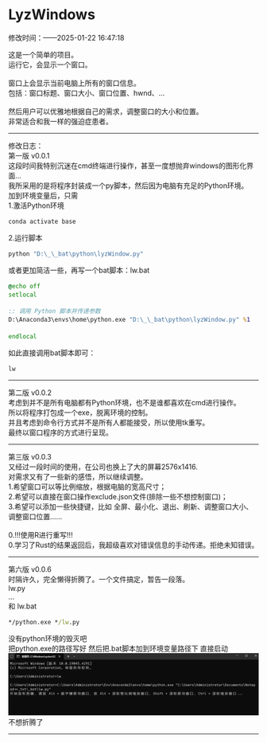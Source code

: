 # LyzWindows

修改时间：——2025-01-22 16:47:18 <br>

这是一个简单的项目。<br>
运行它，会显示一个窗口。<br>
<br>
窗口上会显示当前电脑上所有的窗口信息。<br>
包括：窗口标题、窗口大小、窗口位置、hwnd、...<br>
<br>
然后用户可以优雅地根据自己的需求，调整窗口的大小和位置。<br>
非常适合和我一样的强迫症患者。<br>
<hr>

修改日志：<br>
第一版 v0.0.1 <br>
这段时间我特别沉迷在cmd终端进行操作，甚至一度想抛弃windows的图形化界面...<br>
我所采用的是将程序封装成一个py脚本，然后因为电脑有充足的Python环境。<br>
加到环境变量后，只需 <br>
1.激活Python环境 <br>
```cmd
conda activate base
```
2.运行脚本 <br>
```cmd
python "D:\_\_bat\python\lyzWindow.py"
```
或者更加简洁一些，再写一个bat脚本：lw.bat
```bat
@echo off
setlocal

:: 调用 Python 脚本并传递参数
D:\Anaconda3\envs\home\python.exe "D:\_\_bat\python\lyzWindow.py" %1

endlocal
```
如此直接调用bat脚本即可：
```cmd
lw
```
<hr>
第二版 v0.0.2 <br>
考虑到并不是所有电脑都有Python环境，也不是谁都喜欢在cmd进行操作。<br>
所以将程序打包成一个exe，脱离环境的控制。<br>
并且考虑到命令行方式并不是所有人都能接受，所以使用tk重写。<br>
最终以窗口程序的方式进行呈现。
<hr>
第三版 v0.0.3 <br> 
又经过一段时间的使用，在公司也换上了大的屏幕2576x1416.<BR>
对需求又有了一些新的感悟，所以继续调整。<br>
1.希望窗口可以等比例缩放，根据电脑的宽高尺寸；<br>
2.希望可以直接在窗口操作exclude.json文件(排除一些不想控制窗口)；<br>
3.希望可以添加一些快捷键，比如 全屏、最小化、退出、刷新、调整窗口大小、调整窗口位置……<br>
<br>
0.!!!使用R进行重写!!!<br>
0.学习了Rust的结果返回后，我超级喜欢对错误信息的手动传递。拒绝未知错误。<br>
<hr>

第六版 v0.0.6 <br> 
时隔许久，完全懒得折腾了。一个文件搞定，暂告一段落。<br>
lw.py<br>
...<br>
和 lw.bat <br>
```cmd
*/python.exe */lw.py
```
没有python环境的毁灭吧<br>
把python.exe的路径写好 然后把.bat脚本加到环境变量路径下 直接启动<br>
![Snipaste_2025-07-05_16-28-00.png](Snipaste_2025-07-05_16-28-00.png)
不想折腾了<br>
<hr>



















